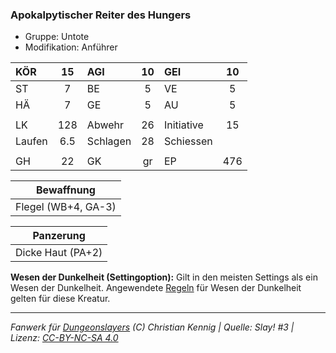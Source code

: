 ### Apokalpytischer Reiter des Hungers

- Gruppe: Untote
- Modifikation: Anführer

| KÖR    | 15  | AGI      | 10  | GEI        | 10  |
| :----- | :-: | :------- | :-: | :--------- | :-: |
| ST     |  7  | BE       |  5  | VE         |  5  |
| HÄ     |  7  | GE       |  5  | AU         |  5  |
|        |     |          |     |            |     |
| LK     | 128 | Abwehr   | 26  | Initiative | 15  |
| Laufen | 6.5 | Schlagen | 28  | Schiessen  |     |
|        |     |          |     |            |     |
| GH     | 22  | GK       | gr  | EP         | 476 |

|     Bewaffnung      |
| :-----------------: |
| Flegel (WB+4, GA-3) |

|     Panzerung     |
| :---------------: |
| Dicke Haut (PA+2) |

**Wesen der Dunkelheit (Settingoption):** Gilt in den meisten Settings als ein Wesen der Dunkelheit. Angewendete [Regeln](../../grw/regeln-proben.md) für Wesen der Dunkelheit gelten für diese Kreatur.

---

_Fanwerk für [Dungeonslayers](https://www.dungeonslayers.net/) (C) Christian Kennig | Quelle: Slay! #3 | Lizenz: [CC-BY-NC-SA 4.0](https://creativecommons.org/licenses/by-nc-sa/4.0/deed.de)_
